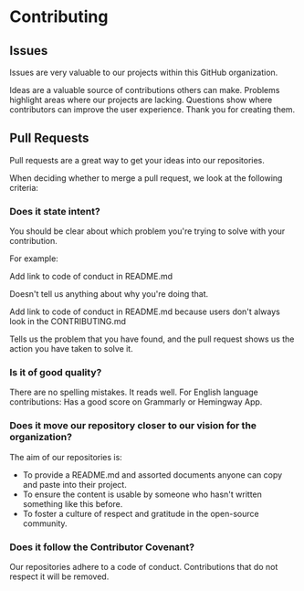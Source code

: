 # Contributing

## Issues

Issues are very valuable to our projects within this GitHub organization.

Ideas are a valuable source of contributions others can make.
Problems highlight areas where our projects are lacking.
Questions show where contributors can improve the user experience.
Thank you for creating them.


## Pull Requests

Pull requests are a great way to get your ideas into our repositories.

When deciding whether to merge a pull request, we look at the following criteria:



### Does it state intent?
You should be clear about which problem you're trying to solve with your contribution.

For example:

Add link to code of conduct in README.md

Doesn't tell us anything about why you're doing that.

Add link to code of conduct in README.md because users don't always look in the CONTRIBUTING.md

Tells us the problem that you have found, and the pull request shows us the action you have taken to solve it.



### Is it of good quality?
There are no spelling mistakes.
It reads well.
For English language contributions: Has a good score on Grammarly or Hemingway App.




### Does it move our repository closer to our vision for the organization?
The aim of our repositories is:
- To provide a README.md and assorted documents anyone can copy and paste into their project.
- To ensure the content is usable by someone who hasn't written something like this before.
- To foster a culture of respect and gratitude in the open-source community.




### Does it follow the Contributor Covenant?
Our repositories adhere to a code of conduct. Contributions that do not respect it will be removed.
